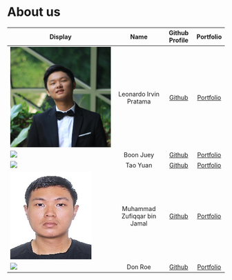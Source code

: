 # About us

Display | Name | Github Profile | Portfolio 
--------|:----:|:--------------:|:---------:
![](irvin.jpg) | Leonardo Irvin Pratama | [Github](https://github.com/L-Irvin) | [Portfolio](docs/team/leonardoirvinpratama.md)
![](https://via.placeholder.com/100.png?text=Photo) | Boon Juey | [Github](https://github.com/) | [Portfolio](docs/team/johndoe.md)
![](https://via.placeholder.com/100.png?text=Photo) | Tao Yuan | [Github](https://github.com/Tyuanyuan) | [Portfolio](docs/team/tyuanyuan.md)
![](zufiqqar.jpg) | Muhammad Zufiqqar bin Jamal | [Github](https://github.com/Zufiqqar) | [Portfolio](docs/team/zufiqqar.md)
![](https://via.placeholder.com/100.png?text=Photo) | Don Roe | [Github](https://github.com/) | [Portfolio](docs/team/johndoe.md)
